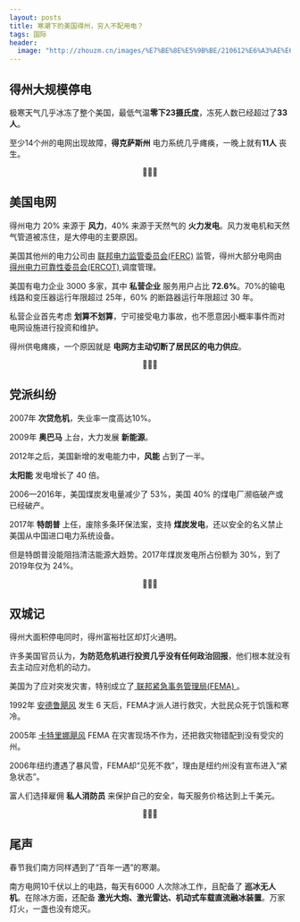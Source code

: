 ```yaml
---
layout: posts
title: 寒潮下的美国得州，穷人不配用电？
tags: 国际
header: 
  image: "http://zhouzm.cn/images/%E7%BE%8E%E5%9B%BE/210612%E6%A3%AE%E6%9E%97.jpg"
---
```



## 得州大规模停电

极寒天气几乎冰冻了整个美国，最低气温**零下23摄氏度**，冻死人数已经超过了**33人**。

至少14个州的电网出现故障，**得克萨斯州** 电力系统几乎瘫痪，一晚上就有**11人** 丧生。

<center>🍊🍊🍊</center>

## 美国电网

得州电力 20% 来源于 **风力**，40% 来源于天然气的 **火力发电**。风力发电机和天然气管道被冻住，是大停电的主要原因。

美国其他州的电力公司由 <u>联邦电力监管委员会(FERC)</u> 监管，得州大部分电网由 <u>得州电力可靠性委员会(ERCOT) </u> 调度管理。

美国有电力企业 3000 多家，其中 **私营企业** 服务用户占比 **72.6%**。70%的输电线路和变压器运行年限超过 25年，60% 的断路器运行年限超过 30 年。

私营企业首先考虑 **划算不划算**，宁可接受电力事故，也不愿意因小概率事件而对电网设施进行投资和维护。

得州供电瘫痪，一个原因就是 **电网方主动切断了居民区的电力供应**。

<center>🍊🍊🍊</center>

## 党派纠纷

2007年 **次贷危机**，失业率一度高达10%。

2009年 **奥巴马** 上台，大力发展 **新能源**。

2012年之后，美国新增的发电能力中，**风能** 占到了一半。

**太阳能** 发电增长了 40 倍。

2006—2016年，美国煤炭发电量减少了 53%，美国 40% 的煤电厂濒临破产或已经破产。

2017年 **特朗普** 上任，废除多条环保法案，支持 **煤炭发电**，还以安全的名义禁止美国从中国进口电力系统设备。

但是特朗普没能阻挡清洁能源大趋势。2017年煤炭发电所占份额为 30%，到了2019年仅为 24%。

<center>🍊🍊🍊</center>

## 双城记

得州大面积停电同时，得州富裕社区却灯火通明。

许多美国官员认为，**为防范危机进行投资几乎没有任何政治回报**，他们根本就没有去主动应对危机的动力。

美国为了应对突发灾害，特别成立了<u> 联邦紧急事务管理局(FEMA) </u>。

1992年 <u>安德鲁飓风</u> 发生 6 天后，FEMA才派人进行救灾，大批民众死于饥饿和寒冷。

2005年 <u>卡特里娜飓风</u> FEMA 在灾害现场不作为，还把救灾物错配到没有受灾的州。

2006年纽约遭遇了暴风雪，FEMA却“见死不救”，理由是纽约州没有宣布进入“紧急状态”。

富人们选择雇佣 **私人消防员** 来保护自己的安全，每天服务价格达到上千美元。

<center>🍊🍊🍊</center>

## 尾声

春节我们南方同样遇到了“百年一遇”的寒潮。

南方电网10千伏以上的电路，每天有6000 人次除冰工作，且配备了 **巡冰无人机**。在除冰方面，还配备 **激光大炮、激光雷达、机动式车载直流融冰装置**。万家灯火，一盏也没有熄灭。
